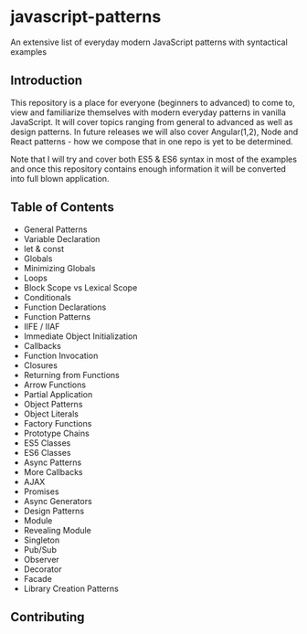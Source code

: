 # javascript-patterns
An extensive list of everyday modern JavaScript patterns with syntactical examples 

## Introduction
This repository is a place for everyone (beginners to advanced) to come to, view and familiarize themselves with modern everyday patterns in vanilla JavaScript. It will cover topics ranging from general to advanced as well as design patterns. In future releases we will also cover Angular(1,2), Node and React patterns - how we compose that in one repo is yet to be determined.

Note that I will try and cover both ES5 & ES6 syntax in most of the examples and once this repository contains enough information it will be converted into full blown application.

## Table of Contents

* General Patterns
 * Variable Declaration
 * let & const
 * Globals
 * Minimizing Globals
 * Loops
 * Block Scope vs Lexical Scope
 * Conditionals
 * Function Declarations
* Function Patterns
 * IIFE / IIAF
 * Immediate Object Initialization
 * Callbacks
 * Function Invocation
 * Closures
 * Returning from Functions
 * Arrow Functions
 * Partial Application
* Object Patterns
 * Object Literals
 * Factory Functions
 * Prototype Chains
 * ES5 Classes
 * ES6 Classes
* Async Patterns
 * More Callbacks
 * AJAX
 * Promises
 * Async Generators
* Design Patterns
 * Module 
 * Revealing Module 
 * Singleton 
 * Pub/Sub 
 * Observer 
 * Decorator
 * Facade
* Library Creation Patterns 
 
 
## Contributing

